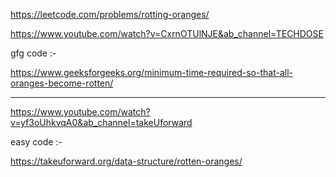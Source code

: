 https://leetcode.com/problems/rotting-oranges/

https://www.youtube.com/watch?v=CxrnOTUlNJE&ab_channel=TECHDOSE

gfg code :- 

https://www.geeksforgeeks.org/minimum-time-required-so-that-all-oranges-become-rotten/

--------------------------------------------------------------------------------------------------------

https://www.youtube.com/watch?v=yf3oUhkvqA0&ab_channel=takeUforward

easy code :-

https://takeuforward.org/data-structure/rotten-oranges/